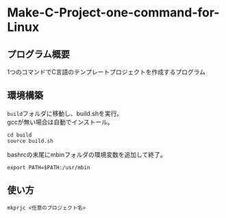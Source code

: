 # Make-C-Project-one-command-for-Linux
## プログラム概要
1つのコマンドでC言語のテンプレートプロジェクトを作成するプログラム
## 環境構築
```build```フォルダに移動し、build.shを実行。  
gccが無い場合は自動でインストール。
```shell
cd build
source build.sh
```
bashrcの末尾にmbinフォルダの環境変数を追加して終了。
```
export PATH=$PATH:/usr/mbin
```
## 使い方
```shell
mkprjc <任意のプロジェクト名>
```
